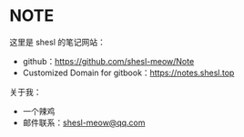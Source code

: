 # NOTE
这里是 shesl 的笔记网站：

- github：https://github.com/shesl-meow/Note
- Customized Domain for gitbook：https://notes.shesl.top

关于我：

- 一个辣鸡
- 邮件联系：shesl-meow@qq.com